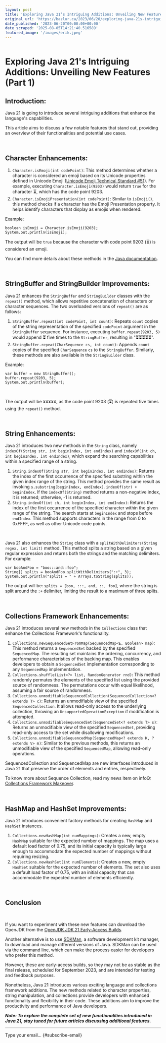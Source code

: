 ```yaml
---
layout: post
title: 'Exploring Java 21’s Intriguing Additions: Unveiling New Features (Part 1)'
original_url: 'https://bazlur.ca/2023/06/20/exploring-java-21s-intriguing-additions-unveiling-new-features-part-1/'
date_published: '2023-06-20T00:00:00+00:00'
date_scraped: '2025-08-05T14:21:40.516589'
featured_image: '/images/erik.jpeg'
---
```


<img src="/images/erik.jpeg" alt="" />

Exploring Java 21's Intriguing Additions: Unveiling New Features (Part 1)
=========================================================================

Introduction:
-------------

Java 21 is going to introduce several intriguing additions that enhance the language's capabilities.

This article aims to discuss a few notable features that stand out, providing an overview of their functionalities and potential use cases.

<br />

Character Enhancements:
-----------------------

1. `Character.isEmoji(int codePoint)`: This method determines whether a character is considered an emoji based on its Unicode properties defined in Unicode Emoji ([Unicode Emoji Technical Standard #51](https://unicode.org/reports/tr51/#Emoji_Properties_and_Data_Files)). For example, executing `Character.isEmoji(9203)` would return `true` for the character ⏳, which has the code point 9203.
2. `Character.isEmojiPresentation(int codePoint)`: Similar to `isEmoji()`, this method checks if a character has the Emoji Presentation property. It helps identify characters that display as emojis when rendered.

Example:

```
boolean isEmoji = Character.isEmoji(9203);
System.out.println(isEmoji);
```

The output will be `true` because the character with code point 9203 (⏳) is considered an emoji.

You can find more details about these methods in the [Java documentation](https://download.java.net/java/early_access/jdk21/docs/api/java.base/java/lang/Character.html#isEmoji(int)).

<br />

StringBuffer and StringBuilder Improvements:
--------------------------------------------

Java 21 enhances the `StringBuffer` and `StringBuilder` classes with the `repeat()` method, which allows repetitive concatenation of characters or character sequences. The two overloaded versions of `repeat()` are as follows:

1. `StringBuffer.repeat(int codePoint, int count)`: Repeats `count` copies of the string representation of the specified `codePoint` argument in the `StringBuffer` sequence. For instance, executing `buffer.repeat(9203, 5)` would append ⏳ five times to the `StringBuffer`, resulting in "⏳⏳⏳⏳⏳".
2. `StringBuffer.repeat(CharSequence cs, int count)`: Appends `count` copies of the specified `CharSequence` `cs` to the `StringBuffer`. Similarly, these methods are also available in the `StringBuilder` class.

Example:

```
var buffer = new StringBuffer();
buffer.repeat(9203, 5);
System.out.println(buffer);
```

<br />


The output will be `⏳⏳⏳⏳⏳`, as the code point 9203 (⏳) is repeated five times using the `repeat()` method.

<br />

String Enhancements:
--------------------

Java 21 introduces two new methods in the `String` class, namely `indexOf(String str, int beginIndex, int endIndex)` and `indexOf(int ch, int beginIndex, int endIndex)`, which expand the searching capabilities within a specified range of a string.

1. `String.indexOf(String str, int beginIndex, int endIndex)`: Returns the index of the first occurrence of the specified substring within the given index range of the string. This method provides the same result as invoking `s.substring(beginIndex, endIndex).indexOf(str) + beginIndex`. If the `indexOf(String)` method returns a non-negative index, it is returned; otherwise, -1 is returned.
2. `String.indexOf(int ch, int beginIndex, int endIndex)`: Returns the index of the first occurrence of the specified character within the given range of the string. The search starts at `beginIndex` and stops before `endIndex`. This method supports characters in the range from 0 to 0xFFFF, as well as other Unicode code points.

<br />

Java 21 also enhances the `String` class with a `splitWithDelimiters(String regex, int limit)` method. This method splits a string based on a given regular expression and returns both the strings and the matching delimiters. For example:

```
var booAndFoo = "boo:::and::foo";
String[] splits = booAndFoo.splitWithDelimiters(":+", 3);
System.out.println("splits = " + Arrays.toString(splits));
```

The output will be: `splits = [boo, :::, and, ::, foo]`, where the string is split around the `:+` delimiter, limiting the result to a maximum of three splits.

<br />

Collections Framework Enhancements:
-----------------------------------

Java 21 introduces several new methods in the `Collections` class that enhance the Collections Framework's functionality.

1. `Collections.newSequencedSetFromMap(SequencedMap<E, Boolean> map)`: This method returns a `SequencedSet` backed by the specified `SequencedMap`. The resulting set maintains the ordering, concurrency, and performance characteristics of the backing map. This enables developers to obtain a `SequencedSet` implementation corresponding to any `SequencedMap` implementation.
2. `Collections.shuffle(List<?> list, RandomGenerator rnd)`: This method randomly permutes the elements of the specified list using the provided source of randomness. The permutations occur with equal likelihood, assuming a fair source of randomness.
3. `Collections.unmodifiableSequencedCollection(SequencedCollection<? extends T> c)`: Returns an unmodifiable view of the specified `SequencedCollection`. It allows read-only access to the underlying collection, throwing an `UnsupportedOperationException` if modification is attempted.
4. `Collections.unmodifiableSequencedSet(SequencedSet<? extends T> s)`: Returns an unmodifiable view of the specified `SequencedSet`, providing read-only access to the set while disallowing modifications.
5. `Collections.unmodifiableSequencedMap(SequencedMap<? extends K, ? extends V> m)`: Similar to the previous methods, this returns an unmodifiable view of the specified `SequencedMap`, allowing read-only operations.

SequencedCollection and SequencedMap are new interfaces introduced in Java 21 that preserve the order of elements and entries, respectively.  


To know more about Sequence Collection, read my news item on infoQ: [Collections Framework Makeover](https://www.infoq.com/news/2023/03/collections-framework-makeover/).

<br />

HashMap and HashSet Improvements:
---------------------------------

Java 21 introduces convenient factory methods for creating `HashMap` and `HashSet` instances.

1. `Collections.newHashMap(int numMappings)`: Creates a new, empty `HashMap` suitable for the expected number of mappings. The map uses a default load factor of 0.75, and its initial capacity is typically large enough to accommodate the expected number of mappings without requiring resizing.
2. `Collections.newHashSet(int numElements)`: Creates a new, empty `HashSet` suitable for the expected number of elements. The set also uses a default load factor of 0.75, with an initial capacity that can accommodate the expected number of elements efficiently.

<br />

Conclusion
----------

<br />

If you want to experiment with these new features can download the OpenJDK from the [OpenJDK JDK 21 Early-Access Builds](https://jdk.java.net/21/).

Another alternative is to use [SDKMan](https://sdkman.io/), a software development kit manager, to download and manage different versions of Java. SDKMan can be used via the command line, which can make the process easier for developers who prefer this method.

However, these are early-access builds, so they may not be as stable as the final release, scheduled for September 2023, and are intended for testing and feedback purposes.

Nonetheless, Java 21 introduces various exciting language and collections framework additions. The new methods related to character properties, string manipulation, and collections provide developers with enhanced functionality and flexibility in their code. These additions aim to improve the productivity and performance of Java developers.  

***Note: To explore the complete set of new functionalities introduced in Java 21, stay tuned for future articles discussing additional features.***  

*** ** * ** ***

Type your email... {#subscribe-email}
